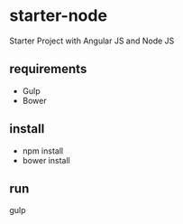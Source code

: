 # starter-node
Starter Project with Angular JS and Node JS

## requirements
- Gulp
- Bower

## install

- npm install
- bower install

## run

gulp
